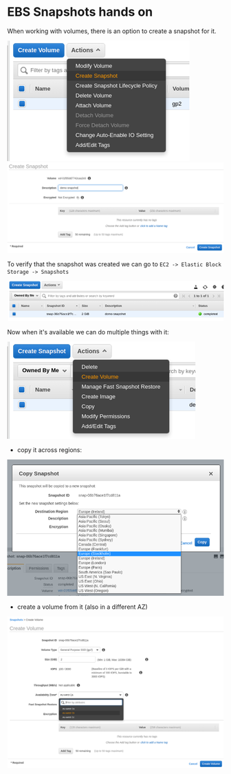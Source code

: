 # EBS Snapshots hands on

When working with volumes, there is an option to create a snapshot for it.

![](img/2021-09-15-17-21-56.png)
![](img/2021-09-15-17-22-26.png)

To verify that the snapshot was created we can go to `EC2 -> Elastic Block Storage -> Snapshots`

![](img/2021-09-15-17-23-22.png)

Now when it's available we can do multiple things with it:

![](img/2021-09-15-17-24-56.png)


- copy it across regions:

![](img/2021-09-15-17-24-17.png)

- create a volume from it (also in a different AZ)

![](img/2021-09-15-17-27-05.png)